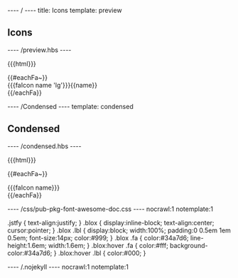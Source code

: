 ---- / ----
title: Icons
template: preview

## Icons

---- /preview.hbs ----

{{{html}}}

<div class="jstfy">
{{#eachFa~}}
<div class="blox">{{{faIcon name 'lg'}}}<span class="lbl">{{name}}</span></div>
{{/eachFa}}
</div>


---- /Condensed ----
template: condensed

## Condensed

---- /condensed.hbs ----

{{{html}}}

{{#eachFa~}}
<div class="blox">{{{faIcon name}}}</div>
{{/eachFa}}


---- /css/pub-pkg-font-awesome-doc.css ----
nocrawl:1
notemplate:1

.jstfy { text-align:justify; }
.blox  { display:inline-block; text-align:center; cursor:pointer; }
.blox .lbl { display:block; width:100%; padding:0 0.5em 1em 0.5em; font-size:14px; color:#999; }
.blox .fa  { color:#34a7d6; line-height:1.6em; width:1.6em; }
.blox:hover .fa { color:#fff; background-color:#34a7d6; }
.blox:hover .lbl { color:#000; }


---- /.nojekyll ----
nocrawl:1
notemplate:1

